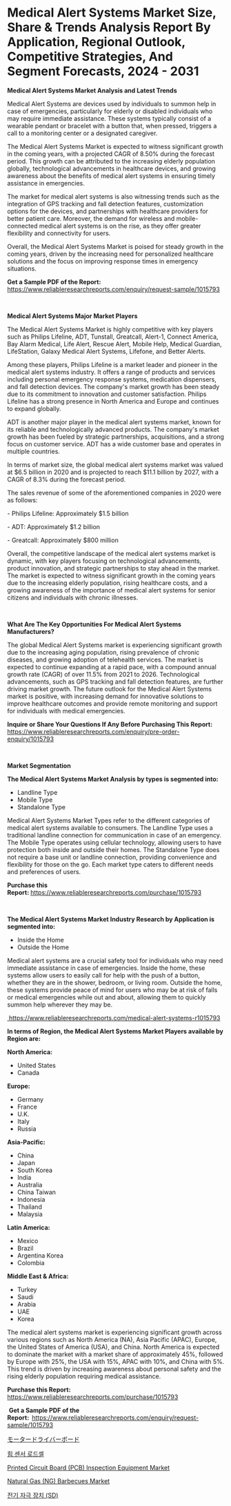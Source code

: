 <p><h1>Medical Alert Systems Market Size, Share & Trends Analysis Report By Application, Regional Outlook, Competitive Strategies, And Segment Forecasts, 2024 - 2031</h1></p><p><strong>Medical Alert Systems Market Analysis and Latest Trends</strong></p>
<p><p>Medical Alert Systems are devices used by individuals to summon help in case of emergencies, particularly for elderly or disabled individuals who may require immediate assistance. These systems typically consist of a wearable pendant or bracelet with a button that, when pressed, triggers a call to a monitoring center or a designated caregiver.</p><p>The Medical Alert Systems Market is expected to witness significant growth in the coming years, with a projected CAGR of 8.50% during the forecast period. This growth can be attributed to the increasing elderly population globally, technological advancements in healthcare devices, and growing awareness about the benefits of medical alert systems in ensuring timely assistance in emergencies.</p><p>The market for medical alert systems is also witnessing trends such as the integration of GPS tracking and fall detection features, customization options for the devices, and partnerships with healthcare providers for better patient care. Moreover, the demand for wireless and mobile-connected medical alert systems is on the rise, as they offer greater flexibility and connectivity for users.</p><p>Overall, the Medical Alert Systems Market is poised for steady growth in the coming years, driven by the increasing need for personalized healthcare solutions and the focus on improving response times in emergency situations.</p></p>
<p><strong>Get a Sample PDF of the Report:&nbsp;</strong> <a href="https://www.reliableresearchreports.com/enquiry/request-sample/1015793">https://www.reliableresearchreports.com/enquiry/request-sample/1015793</a></p>
<p>&nbsp;</p>
<p><strong>Medical Alert Systems Major Market Players</strong></p>
<p><p>The Medical Alert Systems Market is highly competitive with key players such as Philips Lifeline, ADT, Tunstall, Greatcall, Alert-1, Connect America, Bay Alarm Medical, Life Alert, Rescue Alert, Mobile Help, Medical Guardian, LifeStation, Galaxy Medical Alert Systems, Lifefone, and Better Alerts.</p><p>Among these players, Philips Lifeline is a market leader and pioneer in the medical alert systems industry. It offers a range of products and services including personal emergency response systems, medication dispensers, and fall detection devices. The company's market growth has been steady due to its commitment to innovation and customer satisfaction. Philips Lifeline has a strong presence in North America and Europe and continues to expand globally.</p><p>ADT is another major player in the medical alert systems market, known for its reliable and technologically advanced products. The company's market growth has been fueled by strategic partnerships, acquisitions, and a strong focus on customer service. ADT has a wide customer base and operates in multiple countries.</p><p>In terms of market size, the global medical alert systems market was valued at $6.5 billion in 2020 and is projected to reach $11.1 billion by 2027, with a CAGR of 8.3% during the forecast period.</p><p>The sales revenue of some of the aforementioned companies in 2020 were as follows:</p><p>- Philips Lifeline: Approximately $1.5 billion</p><p>- ADT: Approximately $1.2 billion</p><p>- Greatcall: Approximately $800 million</p><p>Overall, the competitive landscape of the medical alert systems market is dynamic, with key players focusing on technological advancements, product innovation, and strategic partnerships to stay ahead in the market. The market is expected to witness significant growth in the coming years due to the increasing elderly population, rising healthcare costs, and a growing awareness of the importance of medical alert systems for senior citizens and individuals with chronic illnesses.</p></p>
<p>&nbsp;</p>
<p><strong>What Are The Key Opportunities For Medical Alert Systems Manufacturers?</strong></p>
<p><p>The global Medical Alert Systems market is experiencing significant growth due to the increasing aging population, rising prevalence of chronic diseases, and growing adoption of telehealth services. The market is expected to continue expanding at a rapid pace, with a compound annual growth rate (CAGR) of over 11.5% from 2021 to 2026. Technological advancements, such as GPS tracking and fall detection features, are further driving market growth. The future outlook for the Medical Alert Systems market is positive, with increasing demand for innovative solutions to improve healthcare outcomes and provide remote monitoring and support for individuals with medical emergencies.</p></p>
<p><strong>Inquire or Share Your Questions If Any Before Purchasing This Report:</strong> <a href="https://www.reliableresearchreports.com/enquiry/pre-order-enquiry/1015793">https://www.reliableresearchreports.com/enquiry/pre-order-enquiry/1015793</a></p>
<p>&nbsp;</p>
<p><strong>Market Segmentation</strong></p>
<p><strong>The Medical Alert Systems Market Analysis by types is segmented into:</strong></p>
<p><ul><li>Landline Type</li><li>Mobile Type</li><li>Standalone Type</li></ul></p>
<p><p>Medical Alert Systems Market Types refer to the different categories of medical alert systems available to consumers. The Landline Type uses a traditional landline connection for communication in case of an emergency. The Mobile Type operates using cellular technology, allowing users to have protection both inside and outside their homes. The Standalone Type does not require a base unit or landline connection, providing convenience and flexibility for those on the go. Each market type caters to different needs and preferences of users.</p></p>
<p><strong>Purchase this Report:&nbsp;</strong><a href="https://www.reliableresearchreports.com/purchase/1015793">https://www.reliableresearchreports.com/purchase/1015793</a></p>
<p>&nbsp;</p>
<p><strong>The Medical Alert Systems Market Industry Research by Application is segmented into:</strong></p>
<p><ul><li>Inside the Home</li><li>Outside the Home</li></ul></p>
<p><p>Medical alert systems are a crucial safety tool for individuals who may need immediate assistance in case of emergencies. Inside the home, these systems allow users to easily call for help with the push of a button, whether they are in the shower, bedroom, or living room. Outside the home, these systems provide peace of mind for users who may be at risk of falls or medical emergencies while out and about, allowing them to quickly summon help wherever they may be.</p></p>
<p><a href="https://www.reliableresearchreports.com/medical-alert-systems-r1015793">&nbsp;https://www.reliableresearchreports.com/medical-alert-systems-r1015793</a></p>
<p><strong>In terms of Region, the Medical Alert Systems Market Players available by Region are:</strong></p>
<p>
    <p> <strong> North America: </strong>
        <ul>
            <li>United States</li>
            <li>Canada</li>
        </ul>
        </p> 
    <p> <strong> Europe: </strong>
        <ul>
            <li>Germany</li>
            <li>France</li>
            <li>U.K.</li>
            <li>Italy</li>
            <li>Russia</li>
        </ul>
        </p> 
    <p> <strong> Asia-Pacific: </strong>
        <ul>
            <li>China</li>
            <li>Japan</li>
            <li>South Korea</li>
            <li>India</li>
            <li>Australia</li>
            <li>China Taiwan</li>
            <li>Indonesia</li>
            <li>Thailand</li>
            <li>Malaysia</li>
        </ul>
        </p> 
    <p> <strong> Latin America: </strong>
        <ul>
            <li>Mexico</li>
            <li>Brazil</li>
            <li>Argentina Korea</li>
            <li>Colombia</li>
        </ul>
        </p> 
    <p> <strong> Middle East & Africa: </strong>
        <ul>
            <li>Turkey</li>
            <li>Saudi</li>
            <li>Arabia</li>
            <li>UAE</li>
            <li>Korea</li>
        </ul>
    </p>
    </p>
<p><p>The medical alert systems market is experiencing significant growth across various regions such as North America (NA), Asia Pacific (APAC), Europe, the United States of America (USA), and China. North America is expected to dominate the market with a market share of approximately 45%, followed by Europe with 25%, the USA with 15%, APAC with 10%, and China with 5%. This trend is driven by increasing awareness about personal safety and the rising elderly population requiring medical assistance.</p></p>
<p><strong>Purchase this Report: </strong><a href="https://www.reliableresearchreports.com/purchase/1015793">https://www.reliableresearchreports.com/purchase/1015793</a></p>
<p>&nbsp;<strong>Get a Sample PDF of the Report:&nbsp;&nbsp;</strong><a href="https://www.reliableresearchreports.com/enquiry/request-sample/1015793">https://www.reliableresearchreports.com/enquiry/request-sample/1015793</a></p>
<p><strong></strong></p>
<p><p><a href="https://github.com/xtkhtofdt934839/Market-Research-Report-List-2/blob/main/1410479166776.md">モータードライバーボード</a></p><p><a href="https://github.com/kvbohdfy111/Market-Research-Report-List-1/blob/main/3477860179951.md">힘 센서 로드셀</a></p><p><a href="https://github.com/angelajermaine/Market-Research-Report-List-4/blob/main/printed-circuit-board-pcb-inspection-equipment-market.md">Printed Circuit Board (PCB) Inspection Equipment Market</a></p><p><a href="https://github.com/provorikovar/Market-Research-Report-List-5/blob/main/natural-gas-ng-barbecues-market.md">Natural Gas (NG) Barbecues Market</a></p><p><a href="https://github.com/EthaWolf/Market-Research-Report-List-1/blob/main/6594215179950.md">전기 자극 장치 (SD)</a></p></p>